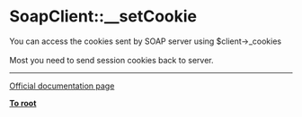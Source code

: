 # SoapClient::__setCookie



You can access the cookies sent by SOAP server using $client-&gt;_cookies<br><br>Most you need to send session cookies back to server.  

---

[Official documentation page](https://www.php.net/manual/en/soapclient.setcookie.php)

**[To root](/README.md)**